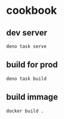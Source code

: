 # cookbook

## dev server

```
deno task serve
```

## build for prod
```
deno task build
```

## build immage
```
docker build .
```

